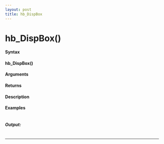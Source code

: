 ```yaml
---
layout: post
title: hb_DispBox
---
```


# hb_DispBox()


#### Syntax

#### hb_DispBox()

#### Arguments

#### Returns

#### Description

#### Examples

```

```

##### Output:

```

```

---